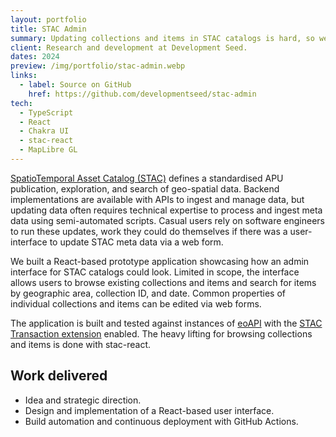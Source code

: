 ```yaml
---
layout: portfolio
title: STAC Admin
summary: Updating collections and items in STAC catalogs is hard, so we built a prototype admin interface.
client: Research and development at Development Seed.
dates: 2024
preview: /img/portfolio/stac-admin.webp
links:
  - label: Source on GitHub
    href: https://github.com/developmentseed/stac-admin
tech:
  - TypeScript
  - React
  - Chakra UI
  - stac-react
  - MapLibre GL
---
```


[SpatioTemporal Asset Catalog (STAC)](https://stacspec.org/en) defines a standardised APU publication, exploration, and search of geo-spatial data. Backend implementations are available with APIs to ingest and manage data, but updating data often requires technical expertise to process and ingest meta data using semi-automated scripts. Casual users rely on software engineers to run these updates, work they could do themselves if there was a user-interface to update STAC meta data via a web form.

We built a React-based prototype application showcasing how an admin interface for STAC catalogs could look. Limited in scope, the interface allows users to browse existing collections and items and search for items by geographic area, collection ID, and date. Common properties of individual collections and items can be edited via web forms.

The application is built and tested against instances of [eoAPI](https://eoapi.dev) with the [STAC Transaction extension](https://github.com/stac-api-extensions/transaction) enabled. The heavy lifting for browsing collections and items is done with stac-react.

## Work delivered

- Idea and strategic direction.
- Design and implementation of a React-based user interface.
- Build automation and continuous deployment with GitHub Actions.
